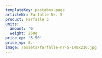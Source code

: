 ```yaml
---
templateKey: pastabox-page
articleNr: Farfalle Nr. 5
product: Farfalle 5
units:
  amount: '6'
  weight: 250g
price_ep: '5.50'
price_vp: 8.--
image: /assets/farfalle-nr-5-148x210.jpg
---
```



